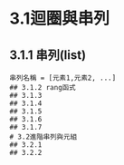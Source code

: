 # 3.1迴圈與串列
## 3.1.1 串列(list)
```
串列名稱 = [元素1,元素2, ...]
## 3.1.2 rang函式
## 3.1.3
## 3.1.4
## 3.1.5
## 3.1.6
## 3.1.7
# 3.2進階串列與元組
## 3.2.1
## 3.2.2
